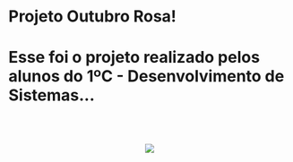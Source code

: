 # Projeto Outubro Rosa!
<h1 font color="deeppink">Esse foi o projeto realizado pelos alunos do 1ºC - Desenvolvimento de Sistemas...</h1> 
<br><br><br><b>

<center><img src="https://github.com/HenriqueLimaJHLA/pinkoctober1cds/blob/dae592e86a45d69ab9c94c1b800ebe15c5a34ac9/Imagens/Fundo.jpg"></center>
